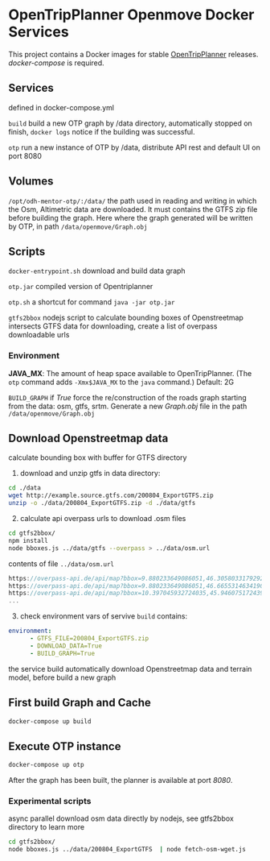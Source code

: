 
# OpenTripPlanner Openmove Docker Services

This project contains a Docker images for stable
[OpenTripPlanner](http://opentripplanner.org) releases.
*docker-compose* is required.

## Services

defined in docker-compose.yml

```build``` build a new OTP graph by /data directory, automatically stopped on finish, ```docker logs``` notice if the building was successful.

```otp``` run a new instance of OTP by /data, distribute API rest and default UI on port 8080

## Volumes

```/opt/odh-mentor-otp/:/data/``` the path used in reading and writing in which the Osm, Altimetric data are downloaded.
It must contains the GTFS zip file before building the graph.
Here where the graph generated will be written by OTP, in path ```/data/openmove/Graph.obj```

## Scripts

```docker-entrypoint.sh``` download and build data graph

```otp.jar``` compiled version of Opentriplanner

```otp.sh``` a shortcut for command `java -jar otp.jar`

```gtfs2bbox``` nodejs script to calculate bounding boxes of Openstreetmap intersects GTFS data for downloading, create a list of overpass downloadable urls


### Environment

**JAVA_MX**: The amount of heap space available to OpenTripPlanner. (The `otp`
             command adds `-Xmx$JAVA_MX` to the `java` command.) Default: 2G

```BUILD_GRAPH``` if *True* force the re/construction of the roads graph starting from the data: osm, gtfs, srtm.
	Generate a new *Graph.obj* file in the path ```/data/openmove/Graph.obj```


## Download Openstreetmap data

calculate bounding box with buffer for GTFS directory

1) download and unzip gtfs in data directory:
```bash
cd ./data
wget http://example.source.gtfs.com/200804_ExportGTFS.zip
unzip -o ./data/200804_ExportGTFS.zip -d ./data/gtfs
```

2) calculate api overpass urls to download .osm files
```bash
cd gtfs2bbox/
npm install
node bboxes.js ../data/gtfs --overpass > ../data/osm.url
```
contents of file ```../data/osm.url```
```javascript
https://overpass-api.de/api/map?bbox=9.880233649086051,46.30580331792924,10.397045932724035,46.66553146341906
https://overpass-api.de/api/map?bbox=9.880233649086051,46.66553146341906,10.397045932724035,47.025259608908875
https://overpass-api.de/api/map?bbox=10.397045932724035,45.94607517243942,10.91385821636202,46.30580331792924
...
```

3) check environment vars of servive ```build``` contains:
```yml
environment:
      - GTFS_FILE=200804_ExportGTFS.zip
      - DOWNLOAD_DATA=True
      - BUILD_GRAPH=True
```
the service build automatically download Openstreetmap data and terrain model, before build a new graph

## First build Graph and Cache

```bash
docker-compose up build
```

## Execute OTP instance

```bash
docker-compose up otp
```

After the graph has been built, the planner is available at port *8080*.


### Experimental scripts

async parallel download osm data directly by nodejs, see gtfs2bbox directory to learn more
```bash
cd gtfs2bbox/
node bboxes.js ../data/200804_ExportGTFS  | node fetch-osm-wget.js
```
